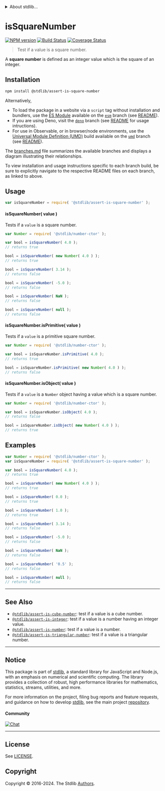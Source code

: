 <!--

@license Apache-2.0

Copyright (c) 2020 The Stdlib Authors.

Licensed under the Apache License, Version 2.0 (the "License");
you may not use this file except in compliance with the License.
You may obtain a copy of the License at

   http://www.apache.org/licenses/LICENSE-2.0

Unless required by applicable law or agreed to in writing, software
distributed under the License is distributed on an "AS IS" BASIS,
WITHOUT WARRANTIES OR CONDITIONS OF ANY KIND, either express or implied.
See the License for the specific language governing permissions and
limitations under the License.

-->


<details>
  <summary>
    About stdlib...
  </summary>
  <p>We believe in a future in which the web is a preferred environment for numerical computation. To help realize this future, we've built stdlib. stdlib is a standard library, with an emphasis on numerical and scientific computation, written in JavaScript (and C) for execution in browsers and in Node.js.</p>
  <p>The library is fully decomposable, being architected in such a way that you can swap out and mix and match APIs and functionality to cater to your exact preferences and use cases.</p>
  <p>When you use stdlib, you can be absolutely certain that you are using the most thorough, rigorous, well-written, studied, documented, tested, measured, and high-quality code out there.</p>
  <p>To join us in bringing numerical computing to the web, get started by checking us out on <a href="https://github.com/stdlib-js/stdlib">GitHub</a>, and please consider <a href="https://opencollective.com/stdlib">financially supporting stdlib</a>. We greatly appreciate your continued support!</p>
</details>

# isSquareNumber

[![NPM version][npm-image]][npm-url] [![Build Status][test-image]][test-url] [![Coverage Status][coverage-image]][coverage-url] <!-- [![dependencies][dependencies-image]][dependencies-url] -->

> Test if a value is a square number.

<section class="intro">

A **square number** is defined as an integer value which is the square of an integer.

</section>

<!-- /.intro -->

<section class="installation">

## Installation

```bash
npm install @stdlib/assert-is-square-number
```

Alternatively,

-   To load the package in a website via a `script` tag without installation and bundlers, use the [ES Module][es-module] available on the [`esm`][esm-url] branch (see [README][esm-readme]).
-   If you are using Deno, visit the [`deno`][deno-url] branch (see [README][deno-readme] for usage intructions).
-   For use in Observable, or in browser/node environments, use the [Universal Module Definition (UMD)][umd] build available on the [`umd`][umd-url] branch (see [README][umd-readme]).

The [branches.md][branches-url] file summarizes the available branches and displays a diagram illustrating their relationships.

To view installation and usage instructions specific to each branch build, be sure to explicitly navigate to the respective README files on each branch, as linked to above.

</section>

<section class="usage">

## Usage

```javascript
var isSquareNumber = require( '@stdlib/assert-is-square-number' );
```

#### isSquareNumber( value )

Tests if a `value` is a square number.

<!-- eslint-disable no-new-wrappers -->

```javascript
var Number = require( '@stdlib/number-ctor' );

var bool = isSquareNumber( 4.0 );
// returns true

bool = isSquareNumber( new Number( 4.0 ) );
// returns true

bool = isSquareNumber( 3.14 );
// returns false

bool = isSquareNumber( -5.0 );
// returns false

bool = isSquareNumber( NaN );
// returns false

bool = isSquareNumber( null );
// returns false
```

#### isSquareNumber.isPrimitive( value )

Tests if a `value` is a primitive square number.

<!-- eslint-disable no-new-wrappers -->

```javascript
var Number = require( '@stdlib/number-ctor' );

var bool = isSquareNumber.isPrimitive( 4.0 );
// returns true

bool = isSquareNumber.isPrimitive( new Number( 4.0 ) );
// returns false
```

#### isSquareNumber.isObject( value )

Tests if a `value` is a `Number` object having a value which is a square number.

<!-- eslint-disable no-new-wrappers -->

```javascript
var Number = require( '@stdlib/number-ctor' );

var bool = isSquareNumber.isObject( 4.0 );
// returns false

bool = isSquareNumber.isObject( new Number( 4.0 ) );
// returns true
```

</section>

<!-- /.usage -->

<section class="examples">

## Examples

<!-- eslint-disable no-new-wrappers -->

<!-- eslint no-undef: "error" -->

```javascript
var Number = require( '@stdlib/number-ctor' );
var isSquareNumber = require( '@stdlib/assert-is-square-number' );

var bool = isSquareNumber( 4.0 );
// returns true

bool = isSquareNumber( new Number( 4.0 ) );
// returns true

bool = isSquareNumber( 0.0 );
// returns true

bool = isSquareNumber( 1.0 );
// returns true

bool = isSquareNumber( 3.14 );
// returns false

bool = isSquareNumber( -5.0 );
// returns false

bool = isSquareNumber( NaN );
// returns false

bool = isSquareNumber( '0.5' );
// returns false

bool = isSquareNumber( null );
// returns false
```

</section>

<!-- /.examples -->

<!-- Section for related `stdlib` packages. Do not manually edit this section, as it is automatically populated. -->

<section class="related">

* * *

## See Also

-   <span class="package-name">[`@stdlib/assert-is-cube-number`][@stdlib/assert/is-cube-number]</span><span class="delimiter">: </span><span class="description">test if a value is a cube number.</span>
-   <span class="package-name">[`@stdlib/assert-is-integer`][@stdlib/assert/is-integer]</span><span class="delimiter">: </span><span class="description">test if a value is a number having an integer value.</span>
-   <span class="package-name">[`@stdlib/assert-is-number`][@stdlib/assert/is-number]</span><span class="delimiter">: </span><span class="description">test if a value is a number.</span>
-   <span class="package-name">[`@stdlib/assert-is-triangular-number`][@stdlib/assert/is-triangular-number]</span><span class="delimiter">: </span><span class="description">test if a value is a triangular number.</span>

</section>

<!-- /.related -->

<!-- Section for all links. Make sure to keep an empty line after the `section` element and another before the `/section` close. -->


<section class="main-repo" >

* * *

## Notice

This package is part of [stdlib][stdlib], a standard library for JavaScript and Node.js, with an emphasis on numerical and scientific computing. The library provides a collection of robust, high performance libraries for mathematics, statistics, streams, utilities, and more.

For more information on the project, filing bug reports and feature requests, and guidance on how to develop [stdlib][stdlib], see the main project [repository][stdlib].

#### Community

[![Chat][chat-image]][chat-url]

---

## License

See [LICENSE][stdlib-license].


## Copyright

Copyright &copy; 2016-2024. The Stdlib [Authors][stdlib-authors].

</section>

<!-- /.stdlib -->

<!-- Section for all links. Make sure to keep an empty line after the `section` element and another before the `/section` close. -->

<section class="links">

[npm-image]: http://img.shields.io/npm/v/@stdlib/assert-is-square-number.svg
[npm-url]: https://npmjs.org/package/@stdlib/assert-is-square-number

[test-image]: https://github.com/stdlib-js/assert-is-square-number/actions/workflows/test.yml/badge.svg?branch=v0.2.2
[test-url]: https://github.com/stdlib-js/assert-is-square-number/actions/workflows/test.yml?query=branch:v0.2.2

[coverage-image]: https://img.shields.io/codecov/c/github/stdlib-js/assert-is-square-number/main.svg
[coverage-url]: https://codecov.io/github/stdlib-js/assert-is-square-number?branch=main

<!--

[dependencies-image]: https://img.shields.io/david/stdlib-js/assert-is-square-number.svg
[dependencies-url]: https://david-dm.org/stdlib-js/assert-is-square-number/main

-->

[chat-image]: https://img.shields.io/gitter/room/stdlib-js/stdlib.svg
[chat-url]: https://app.gitter.im/#/room/#stdlib-js_stdlib:gitter.im

[stdlib]: https://github.com/stdlib-js/stdlib

[stdlib-authors]: https://github.com/stdlib-js/stdlib/graphs/contributors

[umd]: https://github.com/umdjs/umd
[es-module]: https://developer.mozilla.org/en-US/docs/Web/JavaScript/Guide/Modules

[deno-url]: https://github.com/stdlib-js/assert-is-square-number/tree/deno
[deno-readme]: https://github.com/stdlib-js/assert-is-square-number/blob/deno/README.md
[umd-url]: https://github.com/stdlib-js/assert-is-square-number/tree/umd
[umd-readme]: https://github.com/stdlib-js/assert-is-square-number/blob/umd/README.md
[esm-url]: https://github.com/stdlib-js/assert-is-square-number/tree/esm
[esm-readme]: https://github.com/stdlib-js/assert-is-square-number/blob/esm/README.md
[branches-url]: https://github.com/stdlib-js/assert-is-square-number/blob/main/branches.md

[stdlib-license]: https://raw.githubusercontent.com/stdlib-js/assert-is-square-number/main/LICENSE

<!-- <related-links> -->

[@stdlib/assert/is-cube-number]: https://github.com/stdlib-js/assert-is-cube-number

[@stdlib/assert/is-integer]: https://github.com/stdlib-js/assert-is-integer

[@stdlib/assert/is-number]: https://github.com/stdlib-js/assert-is-number

[@stdlib/assert/is-triangular-number]: https://github.com/stdlib-js/assert-is-triangular-number

<!-- </related-links> -->

</section>

<!-- /.links -->
